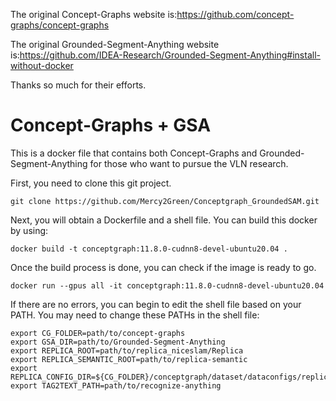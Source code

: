 The original Concept-Graphs website is:https://github.com/concept-graphs/concept-graphs

The original Grounded-Segment-Anything website is:https://github.com/IDEA-Research/Grounded-Segment-Anything#install-without-docker

Thanks so much for their efforts.

# Concept-Graphs + GSA

This is a docker file that contains both Concept-Graphs and Grounded-Segment-Anything for those who want to pursue the VLN research.

First, you need to clone this git project.
```
git clone https://github.com/Mercy2Green/Conceptgraph_GroundedSAM.git
```

Next, you will obtain a Dockerfile and a shell file. You can build this docker by using:
```
docker build -t conceptgraph:11.8.0-cudnn8-devel-ubuntu20.04 .
```

Once the build process is done, you can check if the image is ready to go.
```
docker run --gpus all -it conceptgraph:11.8.0-cudnn8-devel-ubuntu20.04
```

If there are no errors, you can begin to edit the shell file based on your PATH. You may need to change these PATHs in the shell file:
```
export CG_FOLDER=path/to/concept-graphs
export GSA_DIR=path/to/Grounded-Segment-Anything
export REPLICA_ROOT=path/to/replica_niceslam/Replica  
export REPLICA_SEMANTIC_ROOT=path/to/replica-semantic
export REPLICA_CONFIG_DIR=${CG_FOLDER}/conceptgraph/dataset/dataconfigs/replica
export TAG2TEXT_PATH=path/to/recognize-anything 
```
